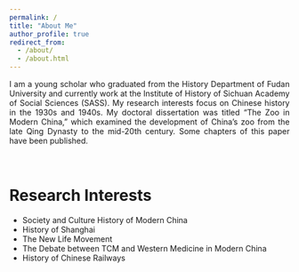 ```yaml
---
permalink: /
title: "About Me"
author_profile: true
redirect_from: 
  - /about/
  - /about.html
---
```


<div style="text-align: justify; text-justify: inter-word;">
I am a young scholar who graduated from the History Department of Fudan University and currently work at the Institute of History of Sichuan Academy of Social Sciences (SASS). My research interests focus on Chinese history in the 1930s and 1940s. My doctoral dissertation was titled “The Zoo in Modern China,” which examined the development of China’s zoo from the late Qing Dynasty to the mid-20th century. Some chapters of this paper have been published.
</div>

<br>
<br>

Research Interests
======
* Society and Culture History of Modern China
* History of Shanghai
* The New Life Movement
* The Debate between TCM and Western Medicine in Modern China
* History of Chinese Railways


